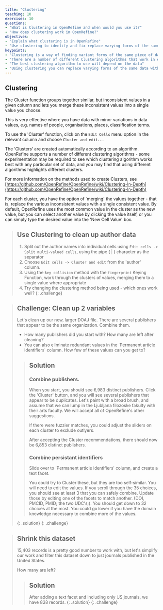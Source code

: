 ```yaml
---
title: "Clustering"
teaching: 10
exercises: 10
questions:
- "What is Clustering in OpenRefine and when would you use it?"
- "How does clustering work in OpenRefine?"
objectives:
- "Explain what clustering is in OpenRefine"
- "Use clustering to identify and fix replace varying forms of the same data with a single consistent value"
keypoints:
- "Clustering is a way of finding variant forms of the same piece of data within a dataset (e.g. different spellings of a name)"
- "There are a number of different Clustering algorithms that work in different ways and will produce different results"
- "The best clustering algorithm to use will depend on the data"
- "Using clustering you can replace varying forms of the same data with a single consistent value"
---
```


## Clustering
The Cluster function groups together similar, but inconsistent values in a given column and lets you merge these inconsistent values into a single value you choose.

This is very effective where you have data with minor variations in data values, e.g. names of people, organisations, places, classification terms.

To use the 'Cluster' function, click on the `Edit Cells` menu option in the relevant column and choose `Cluster and edit...`

The 'Clusters' are created automatically according to an algorithm. OpenRefine supports a number of different clustering algorithms - some experimentation may be required to see which clustering algorithm works best with any particular set of data, and you may find that using different algorithms highlights different clusters.

For more information on the methods used to create Clusters, see [https://github.com/OpenRefine/OpenRefine/wiki/Clustering-In-Depth](https://github.com/OpenRefine/OpenRefine/wiki/Clustering-In-Depth)

For each cluster, you have the option of 'merging' the values together - that is, replace the various inconsistent values with a single consistent value. By default, OpenRefine uses the most common value in the cluster as the new value, but you can select another value by clicking the value itself, or you can simply type the desired value into the 'New Cell Value' box.

>## Use Clustering to clean up author data
>
>1. Split out the author names into individual cells using `Edit cells -> Split multi-valued cells`, using the pipe ( \| ) character as the separator
>2. Choose `Edit cells -> Cluster and edit` from the 'author' column.
>3. Using the `key collision` method with the `fingerprint` Keying Function, work through the clusters of values, merging them to a single value where appropriate
>4. Try changing the clustering method being used - which ones work well?
{: .challenge}

>## Challenge: Clean up 2 variables
>
> Let's clean up our new, larger DOAJ file.
> There are several publishers that appear to be the same organization. Combine them.
> * How many publishers did you start with? How many are left after cleaning?
> * You can also eliminate redundant values in the 'Permanent article identifiers' column.
> How few of these values can you get to?
>
> > ## Solution
> >
> > ### Combine publishers.
> > When you start, you should see 6,983 distinct publishers.
> > Click the 'Cluster' button, and you will see several publishers that appear to be
> > duplicates.  Let's paint with a broad brush, and assume that we can lump in the
> > Ljubljana filozoske fakulty with their arts faculty. We will accept all of OpenRefine's
> > other suggestions.
> >
> > If there were fuzzier matches, you could adjust the sliders on each cluster to exclude outlyers.
> > 
> > After accepting the Cluster recommendations, there should now be 6,853 distinct publishers.
> >
> > ### Combine persistant identifiers
> > 
> > Slide over to 'Permanent article identifiers' column, and create a text facet.  
> > 
> > You could try to Cluster these, but they are too self-similar. You will need to edit the values.
> > If you scroll
> > through the 35 choices, you should see at least 3 that you can safely combine. Update those 
> > by editing one of the facets to match another. (DOI, PMCID, PMID; the two UDC's;). You should 
> > get down to 32 choices at the most.  You could go lower if you have the domain knowledge necessary 
> > to combine more of the values.
> >
> {: .solution}
{: .challenge}


>## Shrink this dataset
> 15,403 records is a pretty good number to work with, but let's 
> simplify our work and filter this dataset down to just journals
> published in the United States.
>
> How many are left?
>
> > ## Solution
> >
> > After adding a text facet and including only US journals, we have 838 records.
> {: .solution}
{: .challenge}
